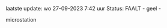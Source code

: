 laatste update: 
wo 27-09-2023  7:42   uur 
Status: FAALT - geel - 
<div class="service Y">microstation</div>